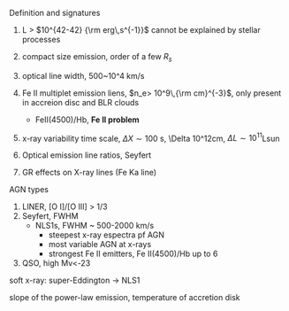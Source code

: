 Definition and signatures

1. L > $10^{42-42} {\rm erg\,s^{-1}}$ cannot be explained by stellar processes

2. compact size emission, order of a few $R_s$ 

3. optical line width, 500~10^4 km/s
4. Fe II multiplet emission liens, $n_e> 10^9\,{\rm cm}^{-3}$, only present in accreion disc and BLR clouds
   - FeII(4500)/Hb, **Fe II problem**

5. x-ray variability time scale, $\Delta X \sim 100$ s, \Delta 10^12cm, $\Delta L\sim 10^{11}$Lsun 

6. Optical emission line ratios, Seyfert
7. GR effects on X-ray lines (Fe Ka line)



AGN types

1. LINER, [O I]/[O III] > 1/3
2. Seyfert, FWHM
   - NLS1s, FWHM ~ 500-2000 km/s
     - steepest x-ray espectra pf AGN
     - most variable AGN at x-rays
     - strongest Fe II emitters, Fe II(4500)/Hb up to 6
3. QSO, high Mv<-23



soft x-ray: super-Eddington -> NLS1

slope of the power-law emission, temperature of accretion disk





